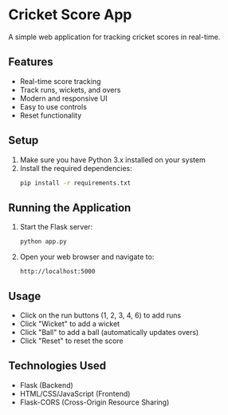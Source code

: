 # Cricket Score App

A simple web application for tracking cricket scores in real-time.

## Features

- Real-time score tracking
- Track runs, wickets, and overs
- Modern and responsive UI
- Easy to use controls
- Reset functionality

## Setup

1. Make sure you have Python 3.x installed on your system
2. Install the required dependencies:
   ```bash
   pip install -r requirements.txt
   ```

## Running the Application

1. Start the Flask server:
   ```bash
   python app.py
   ```
2. Open your web browser and navigate to:
   ```
   http://localhost:5000
   ```

## Usage

- Click on the run buttons (1, 2, 3, 4, 6) to add runs
- Click "Wicket" to add a wicket
- Click "Ball" to add a ball (automatically updates overs)
- Click "Reset" to reset the score

## Technologies Used

- Flask (Backend)
- HTML/CSS/JavaScript (Frontend)
- Flask-CORS (Cross-Origin Resource Sharing) 